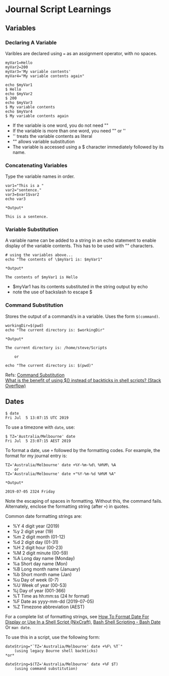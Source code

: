 # Journal Script Learnings

## Variables

### Declaring A Variable

Varibles are declared using `=` as an assignment operator, with no spaces.

```
myVar1=Hello
myVar2=200
myVar3='My variable contents'
myVar4="My variable contents again"

echo $myVar1
$ Hello
echo $myVar2
$ 200
echo $myVar3
$ My variable contents
echo $myVar4
$ My variable contents again
```

- If the variable is one word, you do not need ""
- If the variable is more than one word, you need "" or ''
- '' treats the variable contents as literal
- "" allows variable substitution
- The variable is accessed using a $ character immediately followed by its name.

### Concatenating Variables

Type the variable names in order.

```
var1="This is a "
var2="sentence."
var3=$var1$var2
echo var3

*Output*

This is a sentence.
```
### Variable Substitution

A variable name can be added to a string in an echo statement to enable display of the variable contents. This has to be used with "" characters.

```
# using the variables above...
echo "The contents of \$myVar1 is: $myVar1"

*Output*

The contents of $myVar1 is Hello
```

- $myVar1 has its contents substituted in the string output by echo
- note the use of backslash to escape $

### Command Substitution

Stores the output of a command/s in a variable. Uses the form `$(command)`.

```
workingDir=$(pwd)
echo "The current directory is: $workingDir"

*Output*

The current directory is: /home/steve/Scripts

	or

echo "The current directory is: $(pwd)"
```
Refs: [Command Substitution](http://mywiki.wooledge.org/CommandSubstitution)  
[What is the benefit of using $() instead of backticks in shell scripts? (Stack Overflow)](https://stackoverflow.com/questions/9449778/what-is-the-benefit-of-using-instead-of-backticks-in-shell-scripts<Paste>)


## Dates

```
$ date
Fri Jul  5 13:07:15 UTC 2019
```

To use a timezone with `date`, use:

```
$ TZ='Australia/Melbourne' date
Fri Jul  5 23:07:15 AEST 2019
```

To format a date, use `+` followed by the formatting codes. For example, the format for my journal entry is:

```
TZ='Australia/Melbourne' date +%Y-%m-%d\ %H%M\ %A
	or
TZ='Australia/Melbourne' date +"%Y-%m-%d %H%M %A"

*Output*

2019-07-05 2324 Friday
```

Note the escaping of spaces in formatting. Without this, the command fails. Alternately, enclose the formatting string (after `+`) in quotes.

Common date formatting strings are:

- %Y	4 digit year (2019)
- %y	2 digit year (19)
- %m	2 digit month (01-12)
- %d	2 digit day (01-31)
- %H	2 digit hour (00-23)
- %M	2 digit minute (00-59)
- %A	Long day name (Monday)
- %a	Short day name (Mon)
- %B	Long month name (January)
- %b	Short month name (Jan)
- %u	Day of week (0-7)
- %U	Week of year (00-53)
- %j	Day of year (001-366)
- %T	Time as hh:mm:ss (24 hr format)
- %F	Date as yyyy-mm-dd (2019-07-05)
- %Z	Timezone abbreviation (AEST)

For a complete list of formatting strings, see [How To Format Date For Display or Use In a Shell Script (NixCraft)](https://www.cyberciti.biz/faq/linux-unix-formatting-dates-for-display/), [Bash Shell Scripting - Bash Date](https://www.tutorialkart.com/bash-shell-scripting/bash-date-format-options-examples/) Or `man date`.

To use this in a script, use the following form:

```
dateString="`TZ='Australia/Melbourne' date +%F\ %T`"
	(using legacy Bourne shell backticks)
*or*

dateString=$(TZ='Australia/Melbourne' date +%F $T)
	(using command substitution)
```




